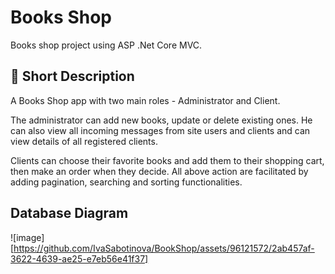 # Books Shop

Books shop project using ASP .Net Core MVC.

## :bookmark_tabs: Short Description

A Books Shop app with two main roles - Administrator and Client.

The administrator can add new books, update or delete existing ones. He can also view all incoming messages from site users and clients and can view details of all registered clients.

Clients can choose their favorite books and add them to their shopping cart, then make an order when they decide.
All above action are facilitated by adding pagination, searching and sorting functionalities.

## Database Diagram

![image][https://github.com/IvaSabotinova/BookShop/assets/96121572/2ab457af-3622-4639-ae25-e7eb56e41f37]
